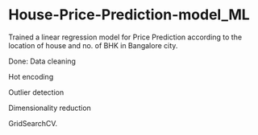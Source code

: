 # House-Price-Prediction-model_ML
Trained a linear regression model for Price Prediction according to the location of house and no. of BHK in Bangalore city. 

Done:
Data cleaning 

Hot encoding 

Outlier detection

Dimensionality reduction

GridSearchCV.
